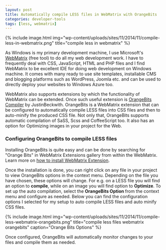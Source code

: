 ```yaml
---
layout: post
title: Automatically compile LESS files in WebMatrix with OrangeBits
categories: developer-tools
tags: [less, webmatrix]
---
```


{% include image.html img="wp-content/uploads/sites/11/2014/11/compile-less-in-webmatrix.png" title="compile less in webmatrix" %}

As Windows is my primary development machine, I use Microsoft's <a href="http://www.microsoft.com/web/webmatrix/" target="_blank">WebMatrix</a> (free tool) to do all my web development work. I have to frequently deal with CSS, JavaScript, HTML and PHP files and I find WebMatrix to be excellent IDE for doing web development on Windows machine. It comes with many ready to use site templates, installable CMS and blogging platforms such as WordPress, Joomla etc. and can be used to directly deploy your websites to Windows Azure too.

WebMatrix also supports extensions by which the functionality of WebMatrix can be extended. Once such useful extension is <a href="https://github.com/JustinBeckwith/OrangeBits" target="_blank">OrangeBits Compiler</a> by <span class="author">JustinBeckwith. </span>OrangeBits is a WebMatrix extension that can be configured to automatically compile LESS files into CSS files and then to auto-minify the produced CSS file. Not only that, OrangeBits supports automatic compilation of SaSS, Scss and CoffeeScript too. It also has an option for Optimizing images in your project for the Web.

<h3>Configuring OrangeBits to compile LESS files</h3>

Installing OrangeBits is quite easy and can be done by searching for "Orange Bits" in WebMatrix Extensions gallery from within the WebMatrix. Learn more on <a href="http://extensions.webmatrix.com/documentation" target="_blank">how to install WebMatrix Extension</a>.

Once the installation is done, you can right click on any file in your project to view OrangeBits options in the context menu. Depending on the file you have chosen, these options will change. For e.g. on a LESS file you will find an option to <strong>compile</strong>, while on an image you will find option to <strong>Optimize</strong>. To set up the auto compilation, select the <strong>OrangeBits Option </strong>from the context menu and configure as needed. Below you can find the configuration options I selected for my setup to auto compile LESS files and auto minify CSS files.

{% include image.html img="wp-content/uploads/sites/11/2014/11/compile-less-webmatrix-orangebits.png" title="compile less files webmatrix orangebits" caption="Orange Bits Options" %}

Once configured, OrangeBits will automatically monitor changes to your files and compile them as needed.
